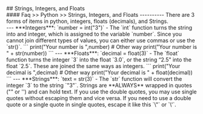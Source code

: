 <br>
<br>
## Strings, Integers, and Floats
<br>
#### Faq >> Python >> Strings, Integers, and Floats
----------
There are 3 forms of items in python, integers, floats
(decimals), and Strings. 
<br>
---
***Integers***: `number = int("3")` - The `int` function turns the string
into and integer, which is assigned to the variable `number`. Since
you cannot join different types of values, you can either use commas
or use the `str()`.
```
print("Your number is ",number)
# Other way
print("Your number is " + str(number))
```
---
***Floats***: `decimal = float(3)` - The `float` function turns the
integer `3` into the float `3.0`, or the string “2.5" into the float `2.5`. These are joined the same ways
as integers.
```
print("Your decimal is ",decimal)
# Other way
print("Your decimal is " + float(decimal))
```
---
***Strings***: `text = str(3)` - The `str` function will convert the
integer `3` to the string `"3"`. Strings are **ALWAYS** wrapped in
quotes ("" or '') and can hold text. If you use the double quotes, you
may use single quotes without escaping them and vice versa. If you need to use
a double quote or a single quote in single quotes, escape it like this `\"` or `\'`.

